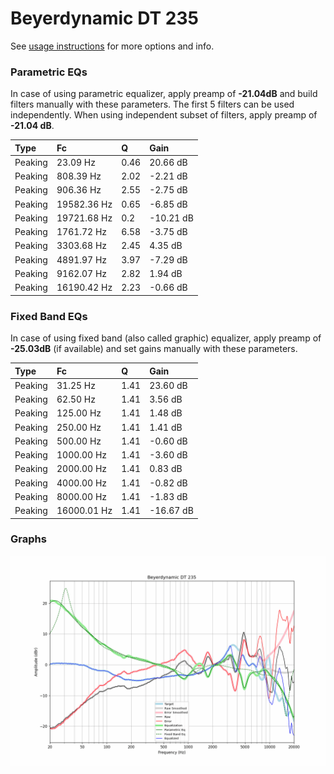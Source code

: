 # Beyerdynamic DT 235
See [usage instructions](https://github.com/jaakkopasanen/AutoEq#usage) for more options and info.

### Parametric EQs
In case of using parametric equalizer, apply preamp of **-21.04dB** and build filters manually
with these parameters. The first 5 filters can be used independently.
When using independent subset of filters, apply preamp of **-21.04 dB**.

| Type    | Fc          |    Q | Gain      |
|:--------|:------------|:-----|:----------|
| Peaking | 23.09 Hz    | 0.46 | 20.66 dB  |
| Peaking | 808.39 Hz   | 2.02 | -2.21 dB  |
| Peaking | 906.36 Hz   | 2.55 | -2.75 dB  |
| Peaking | 19582.36 Hz | 0.65 | -6.85 dB  |
| Peaking | 19721.68 Hz | 0.2  | -10.21 dB |
| Peaking | 1761.72 Hz  | 6.58 | -3.75 dB  |
| Peaking | 3303.68 Hz  | 2.45 | 4.35 dB   |
| Peaking | 4891.97 Hz  | 3.97 | -7.29 dB  |
| Peaking | 9162.07 Hz  | 2.82 | 1.94 dB   |
| Peaking | 16190.42 Hz | 2.23 | -0.66 dB  |

### Fixed Band EQs
In case of using fixed band (also called graphic) equalizer, apply preamp of **-25.03dB**
(if available) and set gains manually with these parameters.

| Type    | Fc          |    Q | Gain      |
|:--------|:------------|:-----|:----------|
| Peaking | 31.25 Hz    | 1.41 | 23.60 dB  |
| Peaking | 62.50 Hz    | 1.41 | 3.56 dB   |
| Peaking | 125.00 Hz   | 1.41 | 1.48 dB   |
| Peaking | 250.00 Hz   | 1.41 | 1.41 dB   |
| Peaking | 500.00 Hz   | 1.41 | -0.60 dB  |
| Peaking | 1000.00 Hz  | 1.41 | -3.60 dB  |
| Peaking | 2000.00 Hz  | 1.41 | 0.83 dB   |
| Peaking | 4000.00 Hz  | 1.41 | -0.82 dB  |
| Peaking | 8000.00 Hz  | 1.41 | -1.83 dB  |
| Peaking | 16000.01 Hz | 1.41 | -16.67 dB |

### Graphs
![](./Beyerdynamic%20DT%20235.png)